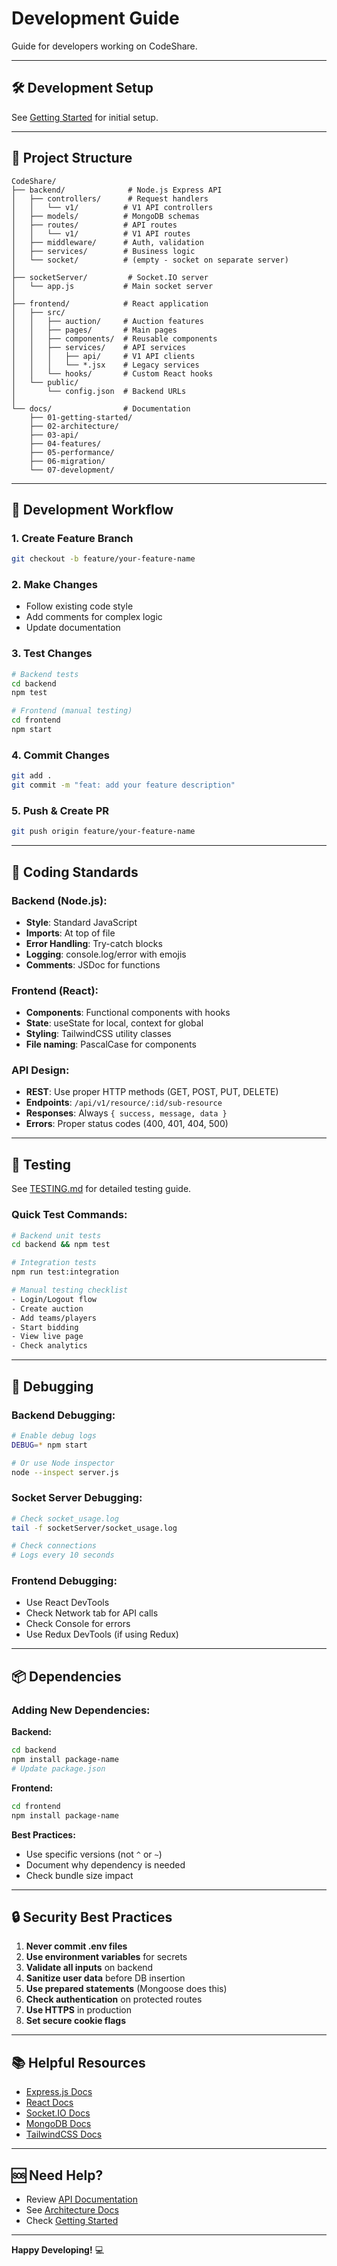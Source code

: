 # Development Guide

Guide for developers working on CodeShare.

---

## 🛠️ Development Setup

See [Getting Started](../01-getting-started/README.md) for initial setup.

---

## 📁 Project Structure

```
CodeShare/
├── backend/              # Node.js Express API
│   ├── controllers/      # Request handlers
│   │   └── v1/          # V1 API controllers
│   ├── models/          # MongoDB schemas
│   ├── routes/          # API routes
│   │   └── v1/          # V1 API routes
│   ├── middleware/      # Auth, validation
│   ├── services/        # Business logic
│   └── socket/          # (empty - socket on separate server)
│
├── socketServer/         # Socket.IO server
│   └── app.js           # Main socket server
│
├── frontend/            # React application
│   ├── src/
│   │   ├── auction/     # Auction features
│   │   ├── pages/       # Main pages
│   │   ├── components/  # Reusable components
│   │   ├── services/    # API services
│   │   │   ├── api/     # V1 API clients
│   │   │   └── *.jsx    # Legacy services
│   │   └── hooks/       # Custom React hooks
│   └── public/
│       └── config.json  # Backend URLs
│
└── docs/                # Documentation
    ├── 01-getting-started/
    ├── 02-architecture/
    ├── 03-api/
    ├── 04-features/
    ├── 05-performance/
    ├── 06-migration/
    └── 07-development/
```

---

## 🔄 Development Workflow

### 1. Create Feature Branch
```bash
git checkout -b feature/your-feature-name
```

### 2. Make Changes
- Follow existing code style
- Add comments for complex logic
- Update documentation

### 3. Test Changes
```bash
# Backend tests
cd backend
npm test

# Frontend (manual testing)
cd frontend
npm start
```

### 4. Commit Changes
```bash
git add .
git commit -m "feat: add your feature description"
```

### 5. Push & Create PR
```bash
git push origin feature/your-feature-name
```

---

## 📝 Coding Standards

### Backend (Node.js):
- **Style**: Standard JavaScript
- **Imports**: At top of file
- **Error Handling**: Try-catch blocks
- **Logging**: console.log/error with emojis
- **Comments**: JSDoc for functions

### Frontend (React):
- **Components**: Functional components with hooks
- **State**: useState for local, context for global
- **Styling**: TailwindCSS utility classes
- **File naming**: PascalCase for components

### API Design:
- **REST**: Use proper HTTP methods (GET, POST, PUT, DELETE)
- **Endpoints**: `/api/v1/resource/:id/sub-resource`
- **Responses**: Always `{ success, message, data }`
- **Errors**: Proper status codes (400, 401, 404, 500)

---

## 🧪 Testing

See [TESTING.md](./TESTING.md) for detailed testing guide.

### Quick Test Commands:
```bash
# Backend unit tests
cd backend && npm test

# Integration tests
npm run test:integration

# Manual testing checklist
- Login/Logout flow
- Create auction
- Add teams/players
- Start bidding
- View live page
- Check analytics
```

---

## 🐛 Debugging

### Backend Debugging:
```bash
# Enable debug logs
DEBUG=* npm start

# Or use Node inspector
node --inspect server.js
```

### Socket Server Debugging:
```bash
# Check socket_usage.log
tail -f socketServer/socket_usage.log

# Check connections
# Logs every 10 seconds
```

### Frontend Debugging:
- Use React DevTools
- Check Network tab for API calls
- Check Console for errors
- Use Redux DevTools (if using Redux)

---

## 📦 Dependencies

### Adding New Dependencies:

**Backend:**
```bash
cd backend
npm install package-name
# Update package.json
```

**Frontend:**
```bash
cd frontend
npm install package-name
```

**Best Practices:**
- Use specific versions (not `^` or `~`)
- Document why dependency is needed
- Check bundle size impact

---

## 🔒 Security Best Practices

1. **Never commit .env files**
2. **Use environment variables** for secrets
3. **Validate all inputs** on backend
4. **Sanitize user data** before DB insertion
5. **Use prepared statements** (Mongoose does this)
6. **Check authentication** on protected routes
7. **Use HTTPS** in production
8. **Set secure cookie flags**

---

## 📚 Helpful Resources

- [Express.js Docs](https://expressjs.com/)
- [React Docs](https://react.dev/)
- [Socket.IO Docs](https://socket.io/)
- [MongoDB Docs](https://docs.mongodb.com/)
- [TailwindCSS Docs](https://tailwindcss.com/)

---

## 🆘 Need Help?

- Review [API Documentation](../03-api/)
- See [Architecture Docs](../02-architecture/)
- Check [Getting Started](../01-getting-started/)

---

**Happy Developing!** 💻

